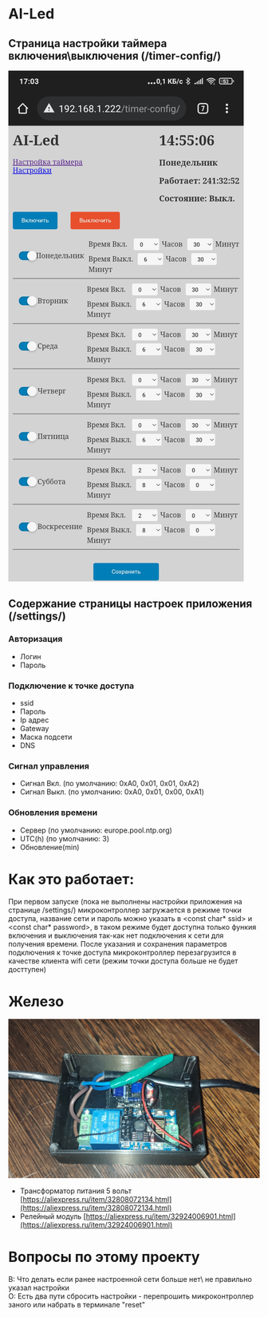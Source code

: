 # AI-Led
## Страница настройки таймера включения\выключения (/timer-config/)
![PROJECT_PHOTO1](https://github.com/seba1213/AI-Led/blob/main/demo_pic_1.jpg)
## Содержание страницы настроек приложения (/settings/)
### Авторизация
- Логин
- Пароль

### Подключение к точке доступа
- ssid
- Пароль
- Ip адрес
- Gateway
- Маска подсети
- DNS

### Сигнал управления
- Сигнал Вкл. (по умолчанию: 0xA0, 0x01, 0x01, 0xA2)
- Сигнал Выкл. (по умолчанию: 0xA0, 0x01, 0x00, 0xA1)

### Обновления времени
- Сервер (по умолчанию: europe.pool.ntp.org)
- UTC(h) (по умолчанию: 3)
- Обновление(min)

# Как это работает:
При первом запуске (пока не выполнены настройки приложения на странице /settings/)  микроконтроллер загружается в режиме точки доступа, название сети и пароль можно указать в <const char* ssid> и <const char* password>, в таком режиме будет доступна только функия включения и выключения так-как нет подключения к сети для получения времени.
После указания и сохранения параметров подключения к точке доступа микроконтроллер перезагрузится в качестве клиента wifi сети (режим точки доступа больше не будет досттупен)

# Железо
![PROJECT_PHOTO1](https://github.com/seba1213/AI-Led/blob/main/demo_pic_2.jpg)
- Трансформатор питания 5 вольт [https://aliexpress.ru/item/32808072134.html](https://aliexpress.ru/item/32808072134.html)
- Релейный модуль [https://aliexpress.ru/item/32924006901.html](https://aliexpress.ru/item/32924006901.html)

# Вопросы по этому проекту

В: Что делать если ранее настроенной сети больше нет\ не правильно указал настройки   
О: Есть два пути сбросить настройки - перепрошить микроконтроллер заного или набрать в терминале "reset"
